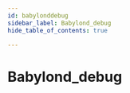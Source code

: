 ```yaml
---
id: babylonddebug
sidebar_label: Babylond_debug
hide_table_of_contents: true

---
```


# Babylond_debug